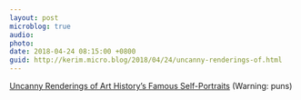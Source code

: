 ```yaml
---
layout: post
microblog: true
audio: 
photo: 
date: 2018-04-24 08:15:00 +0800
guid: http://kerim.micro.blog/2018/04/24/uncanny-renderings-of.html
---
```

[Uncanny Renderings of Art History’s Famous Self-Portraits](https://hyperallergic.com/438396/allan-rubin-canon-delaware-valley-arts-alliance/) (Warning: puns)
